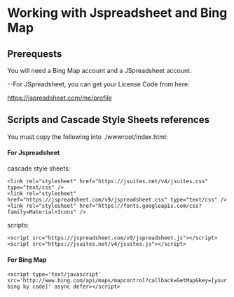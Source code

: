 
# Working with Jspreadsheet and Bing Map

## Prerequests

You will need a Bing Map account and a JSpreadsheet account.

--For JSpreadsheet, you can get your License Code from here:

https://jspreadsheet.com/me/profile


## Scripts and Cascade Style Sheets references

You must copy the following into ./wwwroot/index.html:

#### For Jspreadsheet

cascade style sheets:

    <link rel="stylesheet" href="https://jsuites.net/v4/jsuites.css" type="text/css" />
    <link rel="stylesheet" href="https://jspreadsheet.com/v9/jspreadsheet.css" type="text/css" />
    <link rel="stylesheet" href="https://fonts.googleapis.com/css?family=Material+Icons" />

scripts:

    <script src="https://jspreadsheet.com/v9/jspreadsheet.js"></script>
    <script src="https://jsuites.net/v4/jsuites.js"></script>
    
#### For Bing Map

    <script type='text/javascript' src='http://www.bing.com/api/maps/mapcontrol?callback=GetMap&key=[your bing ky code]' async defer></script>
    
